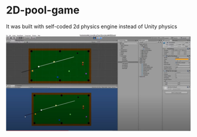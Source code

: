 # 2D-pool-game
It was built with self-coded 2d physics engine instead of Unity physics

<img src="./img/Capture.JPG">
